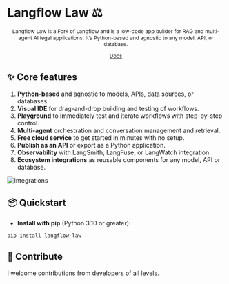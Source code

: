<!-- markdownlint-disable MD030 -->

# Langflow Law ⚖️

<p align="center" style="font-size: 12px;">
    Langflow Law is a Fork of Langflow and is a low-code app builder for RAG and multi-agent AI legal applications. It’s Python-based and agnostic to any model, API, or database.
</p>

<p align="center" style="font-size: 12px;">
    <a href="https://dmentx.github.io/law-langflow/" style="text-decoration: underline;">Docs</a> 
    
</p>



## ✨ Core features

1. **Python-based** and agnostic to models, APIs, data sources, or databases.
2. **Visual IDE** for drag-and-drop building and testing of workflows.
3. **Playground** to immediately test and iterate workflows with step-by-step control.
4. **Multi-agent** orchestration and conversation management and retrieval.
5. **Free cloud service** to get started in minutes with no setup.
6. **Publish as an API** or export as a Python application.
7. **Observability** with LangSmith, LangFuse, or LangWatch integration.
8.  **Ecosystem integrations** as reusable components for any model, API or database.

![Integrations](https://github.com/user-attachments/assets/e9c96dc4-47bf-48ab-ad58-e01e038f25e8)


## 📦 Quickstart

- **Install with pip** (Python 3.10 or greater):

```shell
pip install langflow-law
```





## 👋 Contribute

I welcome contributions from developers of all levels.



